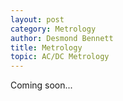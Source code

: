 ```yaml
---
layout: post
category: Metrology
author: Desmond Bennett
title: Metrology
topic: AC/DC Metrology
---
```


Coming soon...